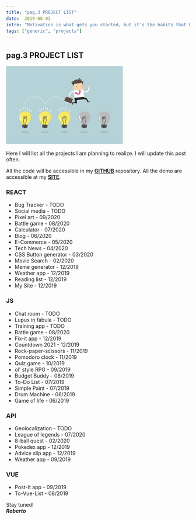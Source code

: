 ```yaml
---
title: "pag.3 PROJECT LIST"
date:  2019-08-03
intro: "Motivation is what gets you started, but it's the habits that keep you going. ~ Jim Rohn"
tags: ["generic", "projects"]
---
```

## pag.3 PROJECT LIST

![build](../images/blogproject.jpg)

Here I will list all the projects I am planning to realize. I will update this post often.

All the code will be accessible in my **[GITHUB](https://github.com/RobertoCastelli)** repository.
All the demo are accessible at my **[SITE](https://robertocastelliteal.dev)**.

### REACT

- Bug Tracker - TODO
- Social media - TODO
- Pixel art - 09/2020
- Battle game - 08/2020
- Calculator - 07/2020
- Blog - 06/2020
- E-Commerce - 05/2020
- Tech News - 04/2020
- CSS Button generator - 03/2020
- Movie Search - 02/2020
- Meme generator - 12/2019
- Weather app - 12/2019
- Reading list - 12/2019
- My Site - 12/2019

### JS

- Chat room - TODO
- Lupus in fabula - TODO
- Training app - TODO
- Battle game - 08/2020
- Fix-it app - 12/2019
- Countdown 2021 - 12/2019
- Rock-paper-scissors - 11/2019
- Pomodoro clock - 11/2019
- Quiz game - 10/2019
- ol' style RPG - 09/2019
- Budget Buddy - 08/2019
- To-Do List - 07/2019
- Simple Paint - 07/2019
- Drum Machine - 06/2019
- Game of life - 06/2019

### API

- Geolocalization - TODO
- League of legends - 07/2020
- 8-ball quest - 02/2020
- Pokedex app - 12/2019
- Advice slip app - 12/2019
- Weather app - 09/2019

### VUE

- Post-It app - 09/2019
- To-Vue-List - 08/2019

Stay tuned!  
***Roberto***

